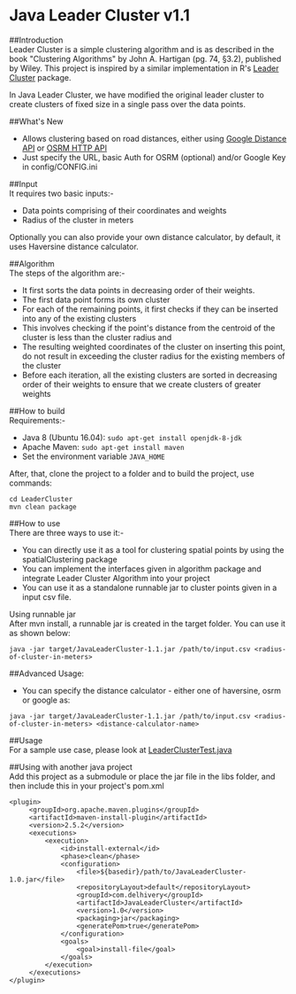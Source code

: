 Java Leader Cluster v1.1
===================

##Introduction  
Leader Cluster is a simple clustering algorithm and is as described in the
book "Clustering Algorithms" by John A. Hartigan (pg. 74, §3.2), published
by Wiley. This project is inspired by a similar implementation in R's [Leader
Cluster](https://cran.r-project.org/web/packages/leaderCluster/index.html) package.

In Java Leader Cluster, we have modified the original leader cluster to create
clusters of fixed size in a single pass over the data points.

##What's New  
- Allows clustering based on road distances, either using 
[Google Distance API](https://developers.google.com/maps/documentation/distance-matrix/intro)
or 
[OSRM HTTP API](https://github.com/Project-OSRM/osrm-backend/blob/2ed6b181c8e80b7d17991ffe29726ecb130785f6/docs/http.md)
- Just specify the URL, basic Auth for OSRM (optional) and/or Google Key in config/CONFIG.ini

##Input  
It requires two basic inputs:-
- Data points comprising of their coordinates and weights
- Radius of the cluster in meters

Optionally you can also provide your own distance calculator, by default,
it uses Haversine distance calculator.

##Algorithm  
The steps of the algorithm are:-
- It first sorts the data points in decreasing order of their weights.
- The first data point forms its own cluster
- For each of the remaining points, it first checks if they can be inserted
into any of the existing clusters
- This involves checking if the point's distance from the centroid of the
cluster is less than the cluster radius and
- The resulting weighted coordinates of the cluster on inserting this point,
do not result in exceeding the cluster radius for the existing members of the
cluster
- Before each iteration, all the existing clusters are sorted in decreasing
order of their weights to ensure that we create clusters of greater weights

##How to build  
Requirements:-
- Java 8 (Ubuntu 16.04): `sudo apt-get install openjdk-8-jdk`
- Apache Maven: `sudo apt-get install maven`
- Set the environment variable `JAVA_HOME`

After, that, clone the project to a folder and to build the project, use commands:

    cd LeaderCluster
    mvn clean package

##How to use  
There are three ways to use it:-
 - You can directly use it as a tool for clustering spatial points by using
 the spatialClustering package
 - You can implement the interfaces given in algorithm package and integrate
 Leader Cluster Algorithm into your project
 - You can use it as a standalone runnable jar to cluster points given in a input csv file.

Using runnable jar  
 After mvn install, a runnable jar is created in the target folder. You can use it as shown below:
 
    java -jar target/JavaLeaderCluster-1.1.jar /path/to/input.csv <radius-of-cluster-in-meters>

##Advanced Usage:
- You can specify the distance calculator - either one of haversine, osrm or google as:

``` 
java -jar target/JavaLeaderCluster-1.1.jar /path/to/input.csv <radius-of-cluster-in-meters> <distance-calculator-name>
```

##Usage  
For a sample use case, please look at [LeaderClusterTest.java](https://github.com/delhivery/LeaderCluster/blob/master/src/test/java/com/delhivery/clustering/spatialClustering/LeaderClusterTest.java)

##Using with another java project  
Add this project as a submodule or place the jar file in the libs folder, and then include this in your project's pom.xml
```
<plugin>
     <groupId>org.apache.maven.plugins</groupId>
     <artifactId>maven-install-plugin</artifactId>
     <version>2.5.2</version>
     <executions>
         <execution>
             <id>install-external</id>
             <phase>clean</phase>
             <configuration>
                 <file>${basedir}/path/to/JavaLeaderCluster-1.0.jar</file>
                 <repositoryLayout>default</repositoryLayout>
                 <groupId>com.delhivery</groupId>
                 <artifactId>JavaLeaderCluster</artifactId>
                 <version>1.0</version>
                 <packaging>jar</packaging>
                 <generatePom>true</generatePom>
             </configuration>
             <goals>
                 <goal>install-file</goal>
             </goals>
         </execution>
     </executions>
</plugin>
```